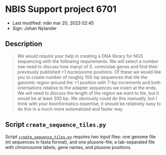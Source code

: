 # NBIS Support project 6701

- Last modified: mån mar 20, 2023  02:45
- Sign: Johan Nylander

## Description

> We would require your help in creating a DNA library for NGS sequencing with
> the following requirements. We will select a number (we need to discuss how
> many) of S. cerevisiae genes and find their previously published +1 nucleosome
> positions. Of these we would like you to create number of roughly 100-bp
> sequences that tile the genomic region around the +1 position with 7-bp
> increments and both orientations relative to the adapter sequences we insert at
> the ends. We will need to discuss the length of the region we want to tile, but
> it would be at least 300 bp. We obviously could do this manually, but I think
> with your bioinformatics expertise, it should be relatively easy to do this in
> a much more automatized and faster way.

## Script `create_sequence_tiles.py`

Script [`create_sequence_tiles.py`](scripts/create_sequence_tiles.py)
requires two input files: one genome file (nt sequences in fasta format),
and one plusone-file; a tab-separated file with chromosome labels,
gene names, and plusone positions.



